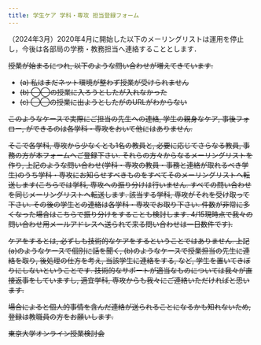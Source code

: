 ```yaml
---
title: 学生ケア 学科・専攻 担当登録フォーム
---
```


（2024年3月）2020年4月に開始した以下のメーリングリストは運用を停止し，今後は各部局の学務・教務担当へ連絡することとします．

<del>

授業が始まるにつれ, 以下のような問い合わせが増えてきています.

* (a) 私はまだネット環境が整わず授業が受けられません
* (b) ◯◯の授業に入ろうとしたが入れなかった
* (c) ◯◯の授業に出ようとしたがのURLがわからない

このようなケースで実際にご担当の先生への連絡, 学生の親身なケア, 事後フォロー, ができるのは各学科・専攻をおいて他にはありません.

そこで各学科, 専攻から少なくとも1名の教員と, 必要に応じてさらなる教員, 事務の方が本フォームへご登録下さい.
それらの方々からなるメーリングリストを作り, 上記のような問い合わせ(学科・専攻の教員・事務と連絡が取れるべき学生)のうち学科・専攻にお知らせすべきものをすべてそのメーリングリストへ転送します(こちらでは学科, 専攻への振り分けは行いません. すべての問い合わせを同じメーリングリストへ転送します. 該当する学科, 専攻がそれを受け取って下さい. その後の学生との連絡は各学科・専攻でお取り下さい. 件数が非常に多くなった場合はこちらで振り分けをすることも検討します. 4/15現時点で我々の問い合わせ用メールアドレスへ送られて来る問い合わせは一日数件です).

ケアをするとは, 必ずしも技術的なケアをするということではありません. 上記(a)のようなケースで個別に話を聞く, (b)のようなケースで授業担当の先生に連絡を取り, 後処理の仕方を考え, 当該学生に連絡をする, など, 学生を置いてきぼりにしないということです. 技術的なサポートが適当なものについては我々が直接返事をしていますし, 適宜学科, 専攻からも我々にご連絡いただければと思います.

場合によると個人的事情を含んだ連絡が送られることになるかも知れないため, 登録は教職員の方をお願いします.

東京大学オンライン授業検討会

</del>
